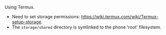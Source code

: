 
Using Termux.

- Need to set storage permissions: https://wiki.termux.com/wiki/Termux-setup-storage.
- The `storage/shared` directory is symlinked to the phone 'root' filesystem.

